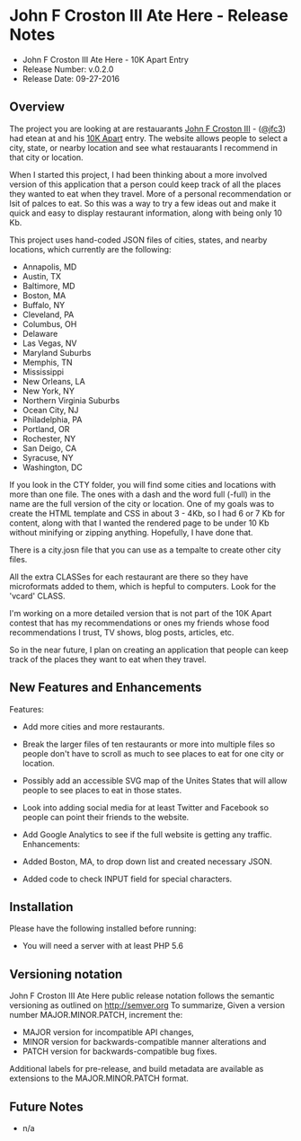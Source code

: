 # John F Croston III Ate Here - Release Notes

* John F Croston III Ate Here - 10K Apart Entry
* Release Number:  v.0.2.0
* Release Date: 09-27-2016

## Overview
The project you are looking at are restauarants [John F Croston III](http://jfciii.com) - ([@jfc3](https://twitter.com/jfc3)) had etean at and his [10K Apart](https://a-k-apart.com/) entry. The website allows people to select a city, state, or nearby location and see what restauarants I recommend in that city or location.

When I started this project, I had been thinking about a more involved version of this application that a person could keep track of all the places they wanted to eat when they travel. More of a personal recommendation or lsit of palces to eat. So this was a way to try a few ideas out and make it quick and easy to display restaurant information, along with being only 10 Kb.

This project uses hand-coded JSON files of cities, states, and nearby locations, which currently are the following:

* Annapolis, MD
* Austin, TX
* Baltimore, MD
* Boston, MA
* Buffalo, NY
* Cleveland, PA
* Columbus, OH
* Delaware
* Las Vegas, NV
* Maryland Suburbs
* Memphis, TN
* Mississippi
* New Orleans, LA
* New York, NY
* Northern Virginia Suburbs
* Ocean City, NJ
* Philadelphia, PA
* Portland, OR
* Rochester, NY
* San Deigo, CA
* Syracuse, NY
* Washington, DC

If you look in the CTY folder, you will find some cities and locations with more than one file. The ones with a dash and the word full (-full) in the name are the full version of the city or location. One of my goals was to create the HTML template and CSS in about 3 - 4Kb, so I had 6 or 7 Kb for content, along with that I wanted the rendered page to be under 10 Kb without minifying or zipping anything. Hopefully, I have done that.

There is a city.josn file that you can use as a tempalte to create other city files.

All the extra CLASSes for each restaurant are there so they have microformats added to them, which is hepful to computers. Look for the 'vcard' CLASS.

I'm working on a more detailed version that is not part of the 10K Apart contest that has my recommendations or ones my friends whose food recommendations I trust, TV shows, blog posts, articles, etc.

So in the near future, I plan on creating an application that people can keep track of the places they want to eat when they travel.

## New Features and Enhancements
Features:

* Add more cities and more restaurants.
* Break the larger files of ten restaurants or more into multiple files so people don't have to scroll as much to see places to eat for one city or location.
* Possibly add an accessible SVG map of the Unites States that will allow people to see places to eat in those states.
* Look into adding social media for at least Twitter and Facebook so people can point their friends to the website.
* Add Google Analytics to see if the full website is getting any traffic.
Enhancements:

* Added Boston, MA, to drop down list and created necessary JSON.
* Added code to check INPUT field for special characters.

## Installation
Please have the following installed before running:
* You will need a server with at least PHP 5.6

## Versioning notation
John F Croston III Ate Here public release notation follows the semantic versioning as outlined on http://semver.org
To summarize,
Given a version number MAJOR.MINOR.PATCH, increment the:

* MAJOR version for incompatible API changes,
* MINOR version for backwards-compatible manner alterations and
* PATCH version for backwards-compatible bug fixes.

Additional labels for pre-release, and build metadata are available as extensions to the MAJOR.MINOR.PATCH format.

## Future Notes

* n/a